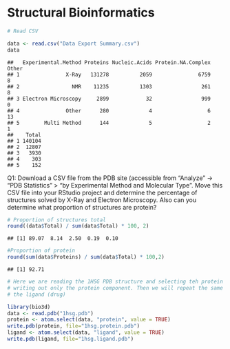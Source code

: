 Structural Bioinformatics
================

``` r
# Read CSV 

data <- read.csv("Data Export Summary.csv")
data
```

    ##   Experimental.Method Proteins Nucleic.Acids Protein.NA.Complex Other
    ## 1               X-Ray   131278          2059               6759     8
    ## 2                 NMR    11235          1303                261     8
    ## 3 Electron Microscopy     2899            32                999     0
    ## 4               Other      280             4                  6    13
    ## 5        Multi Method      144             5                  2     1
    ##    Total
    ## 1 140104
    ## 2  12807
    ## 3   3930
    ## 4    303
    ## 5    152

Q1: Download a CSV file from the PDB site (accessible from “Analyze” -\>
“PDB Statistics” \> “by Experimental Method and Molecular Type”. Move
this CSV file into your RStudio project and determine the percentage of
structures solved by X-Ray and Electron Microscopy. Also can you
determine what proportion of structures are protein?

``` r
# Proportion of structures total
round((data$Total) / sum(data$Total) * 100, 2)
```

    ## [1] 89.07  8.14  2.50  0.19  0.10

``` r
#Proportion of protein
round(sum(data$Proteins) / sum(data$Total) * 100,2)
```

    ## [1] 92.71

``` r
# Here we are reading the 1HSG PDB structure and selecting teh protein component and 
# writing out only the protein component. Then we will repeat the same thing for 
# the ligand (drug) 

library(bio3d)
data <- read.pdb("1hsg.pdb")
protein <- atom.select(data, "protein", value = TRUE)
write.pdb(protein, file="1hsg.protein.pdb")
ligand <- atom.select(data, "ligand", value = TRUE)
write.pdb(ligand, file="1hsg.ligand.pdb")
```
